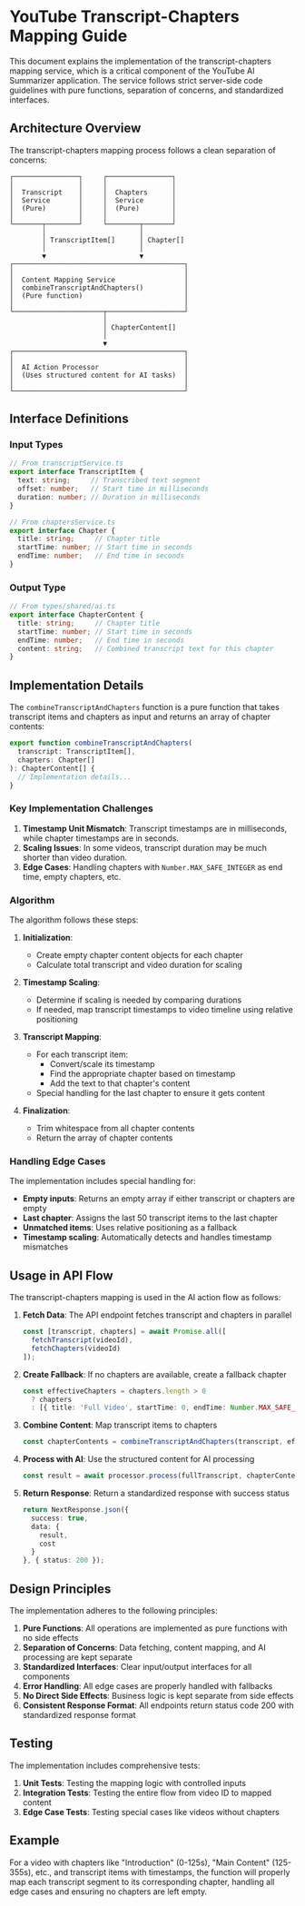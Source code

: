 # YouTube Transcript-Chapters Mapping Guide

This document explains the implementation of the transcript-chapters mapping service, which is a critical component of the YouTube AI Summarizer application. The service follows strict server-side code guidelines with pure functions, separation of concerns, and standardized interfaces.

## Architecture Overview

The transcript-chapters mapping process follows a clean separation of concerns:

```
┌────────────────┐     ┌────────────────┐
│                │     │                │
│  Transcript    │     │  Chapters      │
│  Service       │     │  Service       │
│  (Pure)        │     │  (Pure)        │
│                │     │                │
└───────┬────────┘     └────────┬───────┘
        │                       │
        │ TranscriptItem[]      │ Chapter[]
        │                       │
        ▼                       ▼
┌──────────────────────────────────────────┐
│                                          │
│  Content Mapping Service                 │
│  combineTranscriptAndChapters()          │
│  (Pure function)                         │
│                                          │
└──────────────────────┬───────────────────┘
                       │
                       │ ChapterContent[]
                       │
                       ▼
┌──────────────────────────────────────────┐
│                                          │
│  AI Action Processor                     │
│  (Uses structured content for AI tasks)  │
│                                          │
└──────────────────────────────────────────┘
```

## Interface Definitions

### Input Types

```typescript
// From transcriptService.ts
export interface TranscriptItem {
  text: string;     // Transcribed text segment
  offset: number;   // Start time in milliseconds
  duration: number; // Duration in milliseconds
}

// From chaptersService.ts
export interface Chapter {
  title: string;     // Chapter title
  startTime: number; // Start time in seconds
  endTime: number;   // End time in seconds
}
```

### Output Type

```typescript
// From types/shared/ai.ts
export interface ChapterContent {
  title: string;     // Chapter title
  startTime: number; // Start time in seconds
  endTime: number;   // End time in seconds
  content: string;   // Combined transcript text for this chapter
}
```

## Implementation Details

The `combineTranscriptAndChapters` function is a pure function that takes transcript items and chapters as input and returns an array of chapter contents:

```typescript
export function combineTranscriptAndChapters(
  transcript: TranscriptItem[],
  chapters: Chapter[]
): ChapterContent[] {
  // Implementation details...
}
```

### Key Implementation Challenges

1. **Timestamp Unit Mismatch**: Transcript timestamps are in milliseconds, while chapter timestamps are in seconds.
2. **Scaling Issues**: In some videos, transcript duration may be much shorter than video duration.
3. **Edge Cases**: Handling chapters with `Number.MAX_SAFE_INTEGER` as end time, empty chapters, etc.

### Algorithm

The algorithm follows these steps:

1. **Initialization**:
   - Create empty chapter content objects for each chapter
   - Calculate total transcript and video duration for scaling

2. **Timestamp Scaling**:
   - Determine if scaling is needed by comparing durations
   - If needed, map transcript timestamps to video timeline using relative positioning

3. **Transcript Mapping**:
   - For each transcript item:
     - Convert/scale its timestamp
     - Find the appropriate chapter based on timestamp
     - Add the text to that chapter's content
   - Special handling for the last chapter to ensure it gets content

4. **Finalization**:
   - Trim whitespace from all chapter contents
   - Return the array of chapter contents

### Handling Edge Cases

The implementation includes special handling for:

- **Empty inputs**: Returns an empty array if either transcript or chapters are empty
- **Last chapter**: Assigns the last 50 transcript items to the last chapter
- **Unmatched items**: Uses relative positioning as a fallback
- **Timestamp scaling**: Automatically detects and handles timestamp mismatches

## Usage in API Flow

The transcript-chapters mapping is used in the AI action flow as follows:

1. **Fetch Data**: The API endpoint fetches transcript and chapters in parallel
   ```typescript
   const [transcript, chapters] = await Promise.all([
     fetchTranscript(videoId),
     fetchChapters(videoId)
   ]);
   ```

2. **Create Fallback**: If no chapters are available, create a fallback chapter
   ```typescript
   const effectiveChapters = chapters.length > 0 
     ? chapters 
     : [{ title: 'Full Video', startTime: 0, endTime: Number.MAX_SAFE_INTEGER }];
   ```

3. **Combine Content**: Map transcript items to chapters
   ```typescript
   const chapterContents = combineTranscriptAndChapters(transcript, effectiveChapters);
   ```

4. **Process with AI**: Use the structured content for AI processing
   ```typescript
   const result = await processor.process(fullTranscript, chapterContents, model);
   ```

5. **Return Response**: Return a standardized response with success status
   ```typescript
   return NextResponse.json({
     success: true,
     data: {
       result,
       cost
     }
   }, { status: 200 });
   ```

## Design Principles

The implementation adheres to the following principles:

1. **Pure Functions**: All operations are implemented as pure functions with no side effects
2. **Separation of Concerns**: Data fetching, content mapping, and AI processing are kept separate
3. **Standardized Interfaces**: Clear input/output interfaces for all components
4. **Error Handling**: All edge cases are properly handled with fallbacks
5. **No Direct Side Effects**: Business logic is kept separate from side effects
6. **Consistent Response Format**: All endpoints return status code 200 with standardized response format

## Testing

The implementation includes comprehensive tests:

1. **Unit Tests**: Testing the mapping logic with controlled inputs
2. **Integration Tests**: Testing the entire flow from video ID to mapped content
3. **Edge Case Tests**: Testing special cases like videos without chapters

## Example

For a video with chapters like "Introduction" (0-125s), "Main Content" (125-355s), etc., and transcript items with timestamps, the function will properly map each transcript segment to its corresponding chapter, handling all edge cases and ensuring no chapters are left empty.
